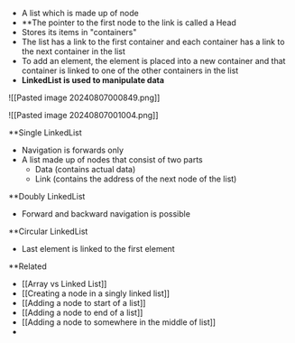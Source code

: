 - A list which is made up of node
- **The pointer to the first node to the link is called a Head
- Stores its items in "containers"
- The list has a link to the first container and each container has a link to the next container in the list
- To add an element, the element is placed into a new container and that container is linked to one of the other containers in the list
- **LinkedList is used to manipulate data**

![[Pasted image 20240807000849.png]]

![[Pasted image 20240807001004.png]]

**Single LinkedList
- Navigation is forwards only
-  A list made up of nodes that consist of two parts
	- Data (contains actual data)
	- Link (contains the address of the next node of the list)

**Doubly LinkedList
- Forward and backward navigation is possible

**Circular LinkedList
- Last element is linked to the first element

**Related
- [[Array vs Linked List]]
- [[Creating a node in a singly linked list]]
- [[Adding a node to start of a list]]
- [[Adding a node to end of a list]]
- [[Adding a node to somewhere in the middle of list]]
- 
